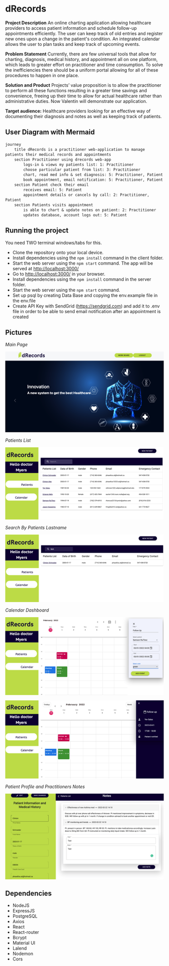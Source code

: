 # dRecords

**Project Description**
An online charting application allowing healthcare providers to access patient information and schedule follow-up appointments efficiently. The user can keep track of old entries and register new ones upon a change in the patient's condition. An integrated calendar allows the user to plan tasks and keep track of upcoming events.

**Problem Statement**
Currently, there are few universal tools that allow for charting, diagnosis, medical history, and appointment all on one platform, which leads to greater effort on practitioner and time consumption. To solve the inefficiencies there should be a uniform portal allowing for all of these procedures to happen in one place.

**Solution and Product**
Projects’ value proposition is to allow the practitioner to perform all these functions resulting in a greater time savings and convenience, freeing up their time to allow for actual healthcare rather than administrative duties. Now Valentin will demonstrate our application.

**Target audience:** Healthcare providers looking for an effective way of documenting their diagnosis and notes as well as keeping track of patients.

## User Diagram with Mermaid

```mermaid
journey
	title dRecords is a practitioner web-application to manage patients their medical records and appointments
	section Practitioner using drecords web-app
		logs-in & views my patients list: 1: Practitioner
		choose particular patient from list: 3: Practitioner
		chart, read med info & set diagnosis: 5: Practitioner, Patient
		book appointment, email notification: 5: Practitioner, Patient
	section Patient check their email
		receives email: 5: Patient
		appointment details or cancels by call: 2: Practitioner, Patient
	section Patients visits appointment
		is able to chart & update notes on patient: 2: Practitioner
		updates database, account logs out: 5: Patient
```
## Running the project

You need TWO terminal windows/tabs for this.

- Clone the repository onto your local device.
- Install dependencies using the `npm install` command in the client folder.
- Start the web server using the `npm start` command.
The app will be served at <http://localhost:3000/>
- Go to <http://localhost:3000/> in your browser.
- Install dependencies using the `npm install` command in the server folder.
- Start the web server using the `npm start` command.
- Set up psql by creating Data Base and copying the env.example file in the env.file
- Create API Key with SendGrid (https://sendgrid.com) and add it to .env file in order to be able to send email notification after an appointment is created

## Pictures

*Main Page*

!["Front-end"](client/projectPhotos/photoOne.png)

*Patients List*

!["List-of-patients"](client/projectPhotos/photoTwo.png)

*Search By Patients Lastname*	

!["List-of-patients"](client/projectPhotos/photoThree.png)

*Calendar Dashboard*

!["Calendar dashboard"](client/projectPhotos/photoFour.png)

!["Calendar dashboard"](client/projectPhotos/photoFive.png)

*Patient Profile and Practitioners Notes*

!["Patient Profile and Practitioners Notes"](client/projectPhotos/photoSix.png)

## Dependencies
- NodeJS
- ExpressJS
- PostgreSQL
- Axios
- React
- React-router
- Bcrypt
- Material UI
- Lalend
- Nodemon
- Cors

